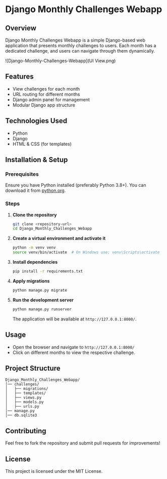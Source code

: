 # Django Monthly Challenges Webapp

## Overview

Django Monthly Challenges Webapp is a simple Django-based web application that presents monthly challenges to users. Each month has a dedicated challenge, and users can navigate through them dynamically.

![Django-Monthly-Challenges-Webapp](UI View.png)

## Features

- View challenges for each month
- URL routing for different months
- Django admin panel for management
- Modular Django app structure

## Technologies Used

- Python
- Django
- HTML & CSS (for templates)

## Installation & Setup

### Prerequisites

Ensure you have Python installed (preferably Python 3.8+). You can download it from [python.org](https://www.python.org/downloads/).

### Steps

1. **Clone the repository**
   ```sh
   git clone <repository-url>
   cd Django_Monthly_Challenges_Webapp
   ```
2. **Create a virtual environment and activate it**
   ```sh
   python -m venv venv
   source venv/bin/activate  # On Windows use: venv\Scripts\activate
   ```
3. **Install dependencies**
   ```sh
   pip install -r requirements.txt
   ```
4. **Apply migrations**
   ```sh
   python manage.py migrate
   ```
5. **Run the development server**
   ```sh
   python manage.py runserver
   ```
   The application will be available at `http://127.0.0.1:8000/`.

## Usage

- Open the browser and navigate to `http://127.0.0.1:8000/`
- Click on different months to view the respective challenge.

## Project Structure

```
Django_Monthly_Challenges_Webapp/
│── challenges/
│   ├── migrations/
│   ├── templates/
│   ├── views.py
│   ├── models.py
│   ├── urls.py
│── manage.py
│── db.sqlite3
```

## Contributing

Feel free to fork the repository and submit pull requests for improvements!

## License

This project is licensed under the MIT License.

